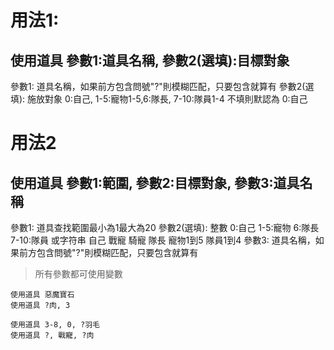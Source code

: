 # 用法1:
## 使用道具 參數1:道具名稱, 參數2(選填):目標對象
參數1: 道具名稱，如果前方包含問號"?"則模糊匹配，只要包含就算有
參數2(選填): 施放對象 0:自己, 1-5:寵物1-5,6:隊長, 7-10:隊員1-4 不填則默認為 0:自己 


# 用法2
## 使用道具 參數1:範圍, 參數2:目標對象, 參數3:道具名稱
參數1: 道具查找範圍最小為1最大為20
參數2(選填): 整數 0:自己 1-5:寵物 6:隊長 7-10:隊員 或字符串 自己 戰寵 騎寵 隊長 寵物1到5 隊員1到4
參數3: 道具名稱，如果前方包含問號"?"則模糊匹配，只要包含就算有

> 所有參數都可使用變數

```
使用道具 惡魔寶石
使用道具 ?肉, 3

使用道具 3-8, 0, ?羽毛 
使用道具 ?, 戰寵, ?肉

```